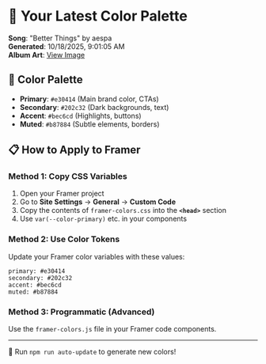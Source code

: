 # 🎨 Your Latest Color Palette

**Song**: "Better Things" by aespa  
**Generated**: 10/18/2025, 9:01:05 AM  
**Album Art**: [View Image](https://lastfm.freetls.fastly.net/i/u/300x300/8f0688a17ac036ac6e90939971fc0e9b.png)

## 🎨 Color Palette
- **Primary**: `#e30414` (Main brand color, CTAs)
- **Secondary**: `#202c32` (Dark backgrounds, text)  
- **Accent**: `#bec6cd` (Highlights, buttons)
- **Muted**: `#b87884` (Subtle elements, borders)

## 📋 How to Apply to Framer

### Method 1: Copy CSS Variables
1. Open your Framer project
2. Go to **Site Settings** → **General** → **Custom Code**
3. Copy the contents of `framer-colors.css` into the **`<head>`** section
4. Use `var(--color-primary)` etc. in your components

### Method 2: Use Color Tokens
Update your Framer color variables with these values:
```
primary: #e30414
secondary: #202c32
accent: #bec6cd
muted: #b87884
```

### Method 3: Programmatic (Advanced)
Use the `framer-colors.js` file in your Framer code components.

---
🔄 Run `npm run auto-update` to generate new colors!